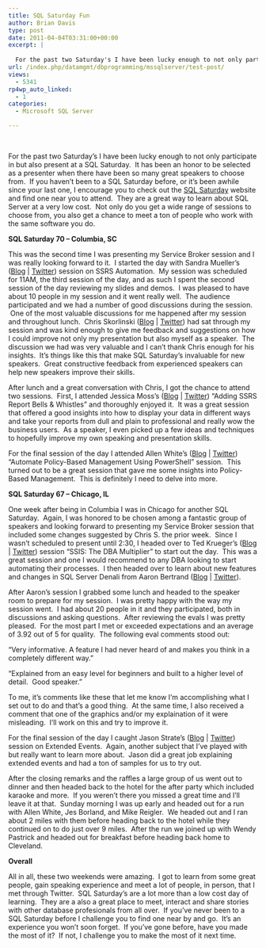 ```yaml
---
title: SQL Saturday Fun
author: Brian Davis
type: post
date: 2011-04-04T03:31:00+00:00
excerpt: |
   
  For the past two Saturday's I have been lucky enough to not only participate in but also present at a SQL Saturday.  It has been an honor to be selected as a presenter when there have been so many great speakers to choose from.  If you haven't been t&hellip;
url: /index.php/datamgmt/dbprogramming/mssqlserver/test-post/
views:
  - 5341
rp4wp_auto_linked:
  - 1
categories:
  - Microsoft SQL Server

---
```

 

For the past two Saturday&#8217;s I have been lucky enough to not only participate in but also present at a SQL Saturday.  It has been an honor to be selected as a presenter when there have been so many great speakers to choose from.  If you haven&#8217;t been to a SQL Saturday before, or it&#8217;s been awhile since your last one, I encourage you to check out the <a href="http://sqlsaturday.com/default.aspx" target="_blank">SQL Saturday</a> website and find one near you to attend.  They are a great way to learn about SQL Server at a very low cost.  Not only do you get a wide range of sessions to choose from, you also get a chance to meet a ton of people who work with the same software you do.

**SQL Saturday 70 &#8211; Columbia, SC**

This was the second time I was presenting my Service Broker session and I was really looking forward to it.  I started the day with Sandra Mueller&#8217;s (<a href="http://www.sandraamueller.com/" target="_blank">Blog</a> | <a href="http://twitter.com/#!/sandraamueller" target="_blank">Twitter</a>) session on SSRS Automation.  My session was scheduled for 11AM, the third session of the day, and as such I spent the second session of the day reviewing my slides and demos.  I was pleased to have about 10 people in my session and it went really well.  The audience participated and we had a number of good discussions during the session.  One of the most valuable discussions for me happened after my session and throughout lunch.  Chris Skorlinski (<a href="http://blogs.msdn.com/b/repltalk/" target="_blank">Blog</a> | <a href="http://twitter.com/#!/repltalk" target="_blank">Twitter</a>) had sat through my session and was kind enough to give me feedback and suggestions on how I could improve not only my presentation but also myself as a speaker.  The discussion we had was very valuable and I can&#8217;t thank Chris enough for his insights.  It&#8217;s things like this that make SQL Saturday&#8217;s invaluable for new speakers.  Great constructive feedback from experienced speakers can help new speakers improve their skills.

After lunch and a great conversation with Chris, I got the chance to attend two sessions.  First, I attended Jessica Moss&#8217;s (<a href="http://jessicammoss.blogspot.com/" target="_blank">Blog</a> | <a href="http://twitter.com/#!/jessicammoss" target="_blank">Twitter</a>) &#8220;Adding SSRS Report Bells & Whistles&#8221; and thoroughly enjoyed it.  It was a great session that offered a good insights into how to display your data in different ways and take your reports from dull and plain to professional and really wow the business users.  As a speaker, I even picked up a few ideas and techniques to hopefully improve my own speaking and presentation skills.

For the final session of the day I attended Allen White&#8217;s (<a href="http://sqlblog.com/blogs/allen_white/default.aspx" target="_blank">Blog</a> | <a href="http://twitter.com/#!/sqlrunr" target="_blank">Twitter</a>) &#8220;Automate Policy-Based Management Using PowerShell&#8221; session.  This turned out to be a great session that gave me some insights into Policy-Based Management.  This is definitely I need to delve into more.

**SQL Saturday 67 &#8211; Chicago, IL**

One week after being in Columbia I was in Chicago for another SQL Saturday.  Again, I was honored to be chosen among a fantastic group of speakers and looking forward to presenting my Service Broker session that included some changes suggested by Chris S. the prior week.  Since I wasn&#8217;t scheduled to present until 2:30, I headed over to Ted Krueger&#8217;s (<a href="http://ltd.local/" target="_blank">Blog</a> | <a href="http://twitter.com/#!/onpnt" target="_blank">Twitter</a>) session &#8220;SSIS: The DBA Multiplier&#8221; to start out the day.  This was a great session and one I would recommend to any DBA looking to start automating their processes.  I then headed over to learn about new features and changes in SQL Server Denali from Aaron Bertrand (<a href="http://sqlblog.com/blogs/aaron_bertrand/" target="_blank">Blog</a> | [Twitter][1]).

After Aaron&#8217;s session I grabbed some lunch and headed to the speaker room to prepare for my session.  I was pretty happy with the way my session went.  I had about 20 people in it and they participated, both in discussions and asking questions.  After reviewing the evals I was pretty pleased.  For the most part I met or exceeded expectations and an average of 3.92 out of 5 for quality.  The following eval comments stood out:

&#8220;Very informative. A feature I had never heard of and makes you think in a completely different way.&#8221;

&#8220;Explained from an easy level for beginners and built to a higher level of detail.  Good speaker.&#8221;

To me, it&#8217;s comments like these that let me know I&#8217;m accomplishing what I set out to do and that&#8217;s a good thing.  At the same time, I also received a comment that one of the graphics and/or my explaination of it were misleading.  I&#8217;ll work on this and try to improve it.

For the final session of the day I caught Jason Strate&#8217;s (<a href="http://www.jasonstrate.com/" target="_blank">Blog</a> | <a href="http://twitter.com/#!/stratesql" target="_blank">Twitter</a>) session on Extended Events.  Again, another subject that I&#8217;ve played with but really want to learn more about.  Jason did a great job explaining extended events and had a ton of samples for us to try out.

After the closing remarks and the raffles a large group of us went out to dinner and then headed back to the hotel for the after party which included karaoke and more.  If you weren&#8217;t there you missed a great time and I&#8217;ll leave it at that.  Sunday morning I was up early and headed out for a run with Allen White, Jes Borland, and Mike Reigler.  We headed out and I ran about 2 miles with them before heading back to the hotel while they continued on to do just over 9 miles.  After the run we joined up with Wendy Pastrick and headed out for breakfast before heading back home to Cleveland.

**Overall**

All in all, these two weekends were amazing.  I got to learn from some great people, gain speaking experience and meet a lot of people, in person, that I met through Twitter.  SQL Saturday&#8217;s are a lot more than a low cost day of learning.  They are a also a great place to meet, interact and share stories with other database profesionals from all over.  If you&#8217;ve never been to a SQL Saturday before I challenge you to find one near by and go.  It&#8217;s an experience you won&#8217;t soon forget.  If you&#8217;ve gone before, have you made the most of it?  If not, I challenge you to make the most of it next time.

 [1]: http://twitter.com/#!/aaronbertrand